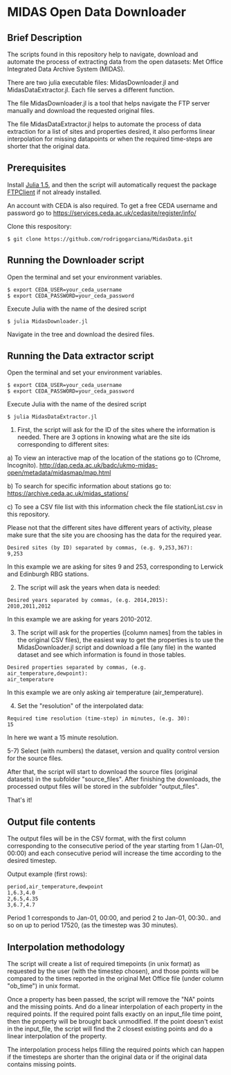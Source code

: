 # MIDAS Open Data Downloader

## Brief Description

The scripts found in this repository help to navigate, download and automate the process of extracting data from the open datasets: Met Office Integrated Data Archive System (MIDAS).

There are two julia executable files: MidasDownloader.jl and MidasDataExtractor.jl. Each file serves a different function.

The file MidasDownloader.jl is a tool that helps navigate the FTP server manually and download the requested original files.

The file MidasDataExtractor.jl helps to automate the process of data extraction for a list of sites and properties desired, it also performs linear interpolation for missing datapoints or when the required time-steps are shorter that the original data.

## Prerequisites

Install [Julia 1.5](https://julialang.org/downloads/), and then the script will automatically request the package [FTPClient](https://github.com/invenia/FTPClient.jl) if not already installed.

An account with CEDA is also required. To get a free CEDA username and password go to https://services.ceda.ac.uk/cedasite/register/info/

Clone this respository:
```ShellSession
$ git clone https://github.com/rodrigogarciana/MidasData.git
```

## Running the Downloader script

Open the terminal and set your environment variables.
```ShellSession
$ export CEDA_USER=your_ceda_username
$ export CEDA_PASSWORD=your_ceda_password
```
Execute Julia with the name of the desired script
```ShellSession
$ julia MidasDownloader.jl
```

Navigate in the tree and download the desired files.


## Running the Data extractor script

Open the terminal and set your environment variables.
```ShellSession
$ export CEDA_USER=your_ceda_username
$ export CEDA_PASSWORD=your_ceda_password
```
Execute Julia with the name of the desired script
```ShellSession
$ julia MidasDataExtractor.jl
```

1) First, the script will ask for the ID of the sites where the information is needed. There are 3 options in knowing what are the site ids corresponding to different sites:

a) To view an interactive map of the location of the stations go to (Chrome, Incognito).
http://dap.ceda.ac.uk/badc/ukmo-midas-open/metadata/midasmap/map.html

b) To search for specific information about stations go to:
https://archive.ceda.ac.uk/midas_stations/

c) To see a CSV file list with this information check the file stationList.csv in this repository.

Please not that the different sites have different years of activity, please make sure that the site you are choosing has the data for the required year.

```ShellSession
Desired sites (by ID) separated by commas, (e.g. 9,253,367):
9,253
```
In this example we are asking for sites 9 and 253, corresponding to Lerwick and Edinburgh RBG stations.


2) The script will ask the years when data is needed:

```ShellSession
Desired years separated by commas, (e.g. 2014,2015):
2010,2011,2012
```
In this example we are asking for years 2010-2012.


3) The script will ask for the properties ([column names] from the tables in the original CSV files), the easiest way to get the properties is to use the MidasDownloader.jl script and download a file (any file) in the wanted dataset and see which information is found in those tables.

```ShellSession
Desired properties separated by commas, (e.g. air_temperature,dewpoint):
air_temperature
```
In this example we are only asking air temperature (air_temperature).

4) Set the "resolution" of the interpolated data:

```ShellSession
Required time resolution (time-step) in minutes, (e.g. 30):
15
```
In here we want a 15 minute resolution.

5-7) Select (with numbers) the dataset, version and quality control version for the source files.

After that, the script will start to download the source files (original datasets) in the subfolder "source_files". After finishing the downloads, the processed output files will be stored in the subfolder "output_files".

That's it!


## Output file contents

The output files will be in the CSV format, with the first column corresponding to the consecutive period of the year starting from 1 (Jan-01, 00:00) and each consecutive period will increase the time according to the desired timestep.

Output example (first rows):
```
period,air_temperature,dewpoint
1,6.3,4.0
2,6.5,4.35
3,6.7,4.7
```

Period 1 corresponds to Jan-01, 00:00, and period 2 to Jan-01, 00:30.. and so on up to period 17520, (as the timestep was 30 minutes).

## Interpolation methodology

The script will create a list of required timepoints (in unix format) as requested by the user (with the timestep chosen), and those points will be compared to the times reported in the original Met Office file (under column "ob_time") in unix format.

Once a property has been passed, the script will remove the "NA" points and the missing points. And do a linear interpolation of each property in the required points. If the required point falls exactly on an input_file time point, then the property will be brought back unmodified. If the point doesn't exist in the input_file, the script will find the 2 closest existing points and do a linear interpolation of the property.

The interpolation process helps filling the required points which can happen if the timesteps are shorter than the original data or if the original data contains missing points.
